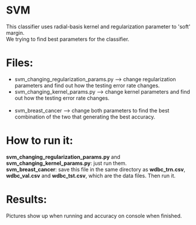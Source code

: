 # SVM 
This classifier uses radial-basis kernel and regularization parameter to 'soft' margin.<br />
We trying to find best parameters for the classifier.

# Files:
* svm_changing_regularization_params.py  -->  change regularization parameters and find out how the testing error rate changes. <br />
* svm_changing_kernel_params.py  -->  change kernel parameters and find out how the testing error rate changes. <br /><br />
* svm_breast_cancer  -->  change both parameters to find the best combination of the two that generating the best accuracy.

# How to run it:
<b>svm_changing_regularization_params.py</b> and <b>svm_changing_kernel_params.py</b>: just run them. <br />
<b>svm_breast_cancer</b>: save this file in the same directory as <b>wdbc_trn.csv</b>, <b>wdbc_val.csv</b> and <b>wdbc_tst.csv</b>, which are the data files. Then run it.

# Results:
Pictures show up when running and accuracy on console when finished.
